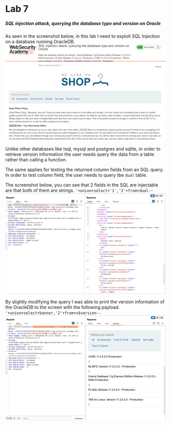 # Lab 7
##### SQL injection attack, querying the database type and version on Oracle

As seen in the screenshot below, in this lab I need to exploit SQL Injection on a database running OracleDB.
![1](assets/1.png)

Unlike other databases like tsql, mysql and postgres and sqlite, in order to retrieve version information the user needs query the data from a table rather than calling a function.

The same applies for testing the returned column fields from an SQL query. In order to test column field, the user needs to query tbe `dual` table.

The screenshot below, you can see that 2 fields in the SQL are injectable are that both of them are strings.
`'+union+select+'1','2'+from+dual--`
![2](assets/2.png)

By slightly modifying the query I was able to print the version information of the OracleDB to the screen with the following payload.
`'+union+select+banner,'2'+from+v$version--`
![3](assets/3.png)